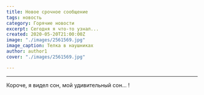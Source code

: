 ```yaml
---
title: Новое срочное сообщение
tags: новость
category: Горячие новости
excerpt: Сегодня я что-то узнал...
created: 2020-05-20T21:00:00Z
image: "./images/2561569.jpg"
image_caption: Телка в наушниках
author: author1
cover: "./images/2561569.jpg"

---
```

***

Короче, я видел сон, мой удивительный сон... !